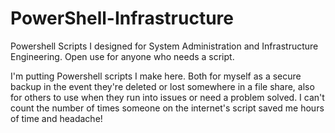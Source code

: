 # PowerShell-Infrastructure
Powershell Scripts I designed for System Administration and Infrastructure Engineering. Open use for anyone who needs a script.

I'm putting Powershell scripts I make here. 
Both for myself as a secure backup in the event they're deleted or lost somewhere in a file share, 
also for others to use when they run into issues or need a problem solved. I can't count the number
of times someone on the internet's script saved me hours of time and headache!

